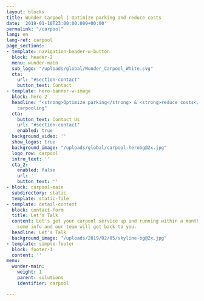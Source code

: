 ```yaml
---
layout: blocks
title: Wunder Carpool | Optimize parking and reduce costs
date: '2019-01-10T23:00:00.000+00:00'
permalink: "/carpool"
lang: en
lang-ref: carpool
page_sections:
- template: navigation-header-w-button
  block: header-2
  menu: wunder-main
  sub_logo: "/uploads/global/Wunder_Carpool_White.svg"
  cta:
    url: "#section-contact"
    button_text: Contact
- template: hero-banner-w-image
  block: hero-2
  headline: "<strong>Optimize parking</strong> & <strong>reduce costs</strong> with
    carpooling"
  cta:
    button_text: Contact Us
    url: "#section-contact"
    enabled: true
  background_video: ''
  show_logos: true
  background_image: "/uploads/global/carpool-herobg@2x.jpg"
  logo_row: carpool
  intro_text: ''
  cta_2:
    enabled: false
    url: ''
    button_text: ''
- block: carpool-main
  subdirectory: static
  template: static-file
- template: detail-content
  block: contact-form
  title: Let's Talk
  content: Let's get your carpool service up and running within a month. Let us know
    some info and our team will get back to you.
  headline: Let's Talk
  background_image: "/uploads/2019/02/05/skyline-bg@2x.jpg"
- template: simple-footer
  block: footer-1
  content: ''
menu:
  wunder-main:
    weight: 1
    parent: solutions
    identifier: carpool

---
```

